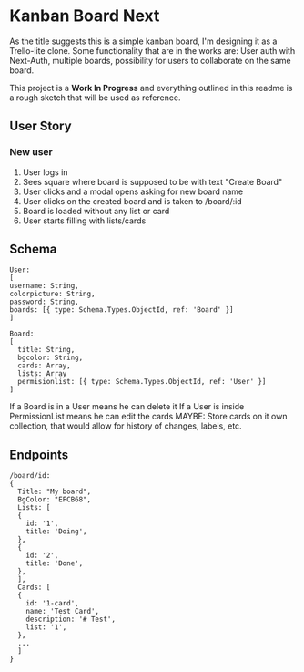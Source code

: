 # Kanban Board Next

As the title suggests this is a simple kanban board, I'm designing it as a Trello-lite clone. Some functionality that are in the works are: User auth with Next-Auth, multiple boards, possibility for users to collaborate on the same board.

This project is a **Work In Progress** and everything outlined in this readme is a rough sketch that will be used as reference.

## User Story

### New user

1.  User logs in
1.  Sees square where board is supposed to be with text "Create Board"
1.  User clicks and a modal opens asking for new board name
1.  User clicks on the created board and is taken to /board/:id
1.  Board is loaded without any list or card
1.  User starts filling with lists/cards

## Schema

```
User:
[
username: String,
colorpicture: String,
password: String,
boards: [{ type: Schema.Types.ObjectId, ref: 'Board' }]
]

Board:
[
  title: String,
  bgcolor: String,
  cards: Array,
  lists: Array
  permisionlist: [{ type: Schema.Types.ObjectId, ref: 'User' }]
]
```

If a Board is in a User means he can delete it
If a User is inside PermissionList means he can edit the cards
MAYBE: Store cards on it own collection, that would allow for history of changes, labels, etc.

## Endpoints

```
/board/id:
{
  Title: "My board",
  BgColor: "EFCB68",
  Lists: [
  {
    id: '1',
    title: 'Doing',
  },
  {
    id: '2',
    title: 'Done',
  },
  ],
  Cards: [
  {
    id: '1-card',
    name: 'Test Card',
    description: '# Test',
    list: '1',
  },
  ...
  ]
}
```
